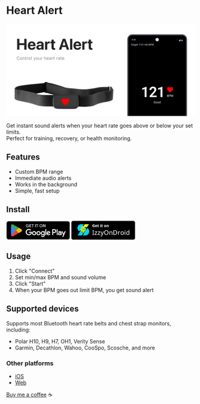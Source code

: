 # Heart Alert

![cover](https://raw.githubusercontent.com/nikashitsa/heart-alert-android/master/cover.png)

Get instant sound alerts when your heart rate goes above or below your set limits.  
Perfect for training, recovery, or health monitoring.

## Features
- Custom BPM range
- Immediate audio alerts
- Works in the background
- Simple, fast setup

## Install

[<img src="assets/googleplay.png" width="170">](https://play.google.com/store/apps/details?id=com.nikashitsa.polar_alert_android)
[<img src="assets/izzysoft.png" width="170">](https://apt.izzysoft.de/fdroid/index/apk/com.nikashitsa.polar_alert_android)

## Usage

1. Click "Connect"
2. Set min/max BPM and sound volume
3. Click "Start"
4. When your BPM goes out limit BPM, you get sound alert

## Supported devices

Supports most Bluetooth heart rate belts and chest strap monitors, including:
- Polar H10, H9, H7, OH1, Verity Sense
- Garmin, Decathlon, Wahoo, CooSpo, Scosche, and more

### Other platforms

- [iOS](https://github.com/nikashitsa/heart-alert-ios)
- [Web](https://github.com/nikashitsa/polar-h10-alert)

[Buy me a coffee](https://www.paypal.com/donate/?hosted_button_id=DR69Z26Z8DJVE) ☕️
